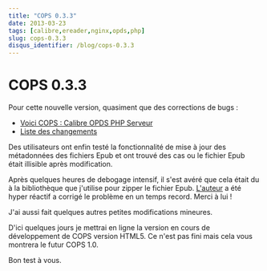 ```yaml
---
title: "COPS 0.3.3"
date: 2013-03-23
tags: [calibre,ereader,nginx,opds,php]
slug: cops-0.3.3
disqus_identifier: /blog/cops-0.3.3
---
```

# COPS 0.3.3

Pour cette nouvelle version, quasiment que des corrections de bugs :

* [Voici COPS : Calibre OPDS PHP Serveur](/fr/projects/calibre-opds-php-server)
* [Liste des changements](https://github.com/seblucas/cops/blob/master/CHANGELOG)

Des utilisateurs ont enfin testé la fonctionnalité de mise à jour des métadonnées des fichiers Epub et ont trouvé des cas ou le fichier Epub était illisible après modification.

Après quelques heures de debogage intensif, il s'est avéré que cela était du à la bibliothèque que j'utilise pour zipper le fichier Epub. [L'auteur](http://www.tinybutstrong.com/) a été hyper réactif a corrigé le problème en un temps record. Merci à lui !

J'ai aussi fait quelques autres petites modifications mineures.

D'ici quelques jours je mettrai en ligne la version en cours de développement de COPS version HTML5. Ce n'est pas fini mais cela vous montrera le futur COPS 1.0.

Bon test à vous.

